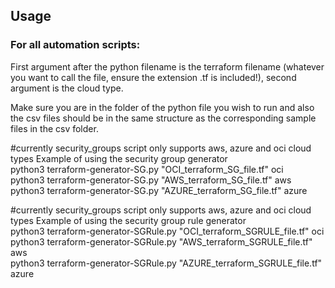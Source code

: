 <h2>Usage</h2>

<h3>For all automation scripts:</h3>

First argument after the python filename is the terraform filename (whatever you want to call the file, ensure the extension .tf is included!), second argument is the cloud type.

Make sure you are in the folder of the python file you wish to run and also the csv files should be in the same structure as the corresponding sample files in the csv folder.

#currently security_groups script only supports aws, azure and oci cloud types
Example of using the security group generator
<br/> python3 terraform-generator-SG.py "OCI_terraform_SG_file.tf" oci
<br/> python3 terraform-generator-SG.py "AWS_terraform_SG_file.tf" aws
<br/> python3 terraform-generator-SG.py "AZURE_terraform_SG_file.tf" azure

#currently security_groups script only supports aws, azure and oci cloud types
Example of using the security group rule generator
<br/> python3 terraform-generator-SGRule.py "OCI_terraform_SGRULE_file.tf" oci
<br/> python3 terraform-generator-SGRule.py "AWS_terraform_SGRULE_file.tf" aws
<br/> python3 terraform-generator-SGRule.py "AZURE_terraform_SGRULE_file.tf" azure
